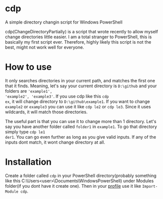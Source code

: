# cdp
A simple directory changin script for Windows PowerShell

cdp(ChangeDirectoryPartially) is a script that wrote recently to allow myself change directories little easier. I am a total stranger to PowerShell, this is basically my first script ever. Therefore, highly likely this script is not the best, might not work well for everyone.

# How to use
It only searches directories in your current path, and matches the first one that it finds. Meaning, let's say your current directory is <code>D:\github</code> and your folders are <code>'example1', 'example2', 'example3'</code>. If you use cdp like this <code>cdp ex</code>, it will change directory to <code>D:\github\example1</code>. If you want to change <code>example2</code> or <code>example3</code> you can use it like <code>cdp le2</code> or <code>cdp le3</code>. Since it uses wildcards, it will match those directories.

The useful part is that you can use it to change more than 1 directory. Let's say you have another folder called <code>folder1</code> in <code>example1</code>. To go that directory simply type <code>cdp le1 der1</code>. You can go even further as long as you give valid inputs. If any of the inputs dont match, it wont change directory at all.

# Installation
Create a folder called <code>cdp</code> in your PowerShell directory(probably something like this C:\Users\<user>\Documents\WindowsPowerShell) under Modules folder(if you dont have it create one). Then in your [profile](https://docs.microsoft.com/en-us/powershell/scripting/core-powershell/ise/how-to-use-profiles-in-windows-powershell-ise?view=powershell-6#to-create-a-new-profile) use it like <code>Import-Module cdp</code>.
